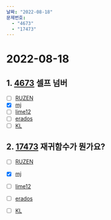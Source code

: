 ```yaml
---
날짜: "2022-08-18"
문제번호: 
  - "4673"
  - "17473"
---
```


# 2022-08-18

## 1. [4673](https://www.acmicpc.net/problem/4673) 셀프 넘버

- [ ] [RUZEN](./4673_RUZEN.md)
- [X] [mj](./4673_mj.md)
- [ ] [lime12](./4673_lime12.md)
- [ ] [erados](./4673_erados.md)
- [ ] [KL](./4673_KL.md)

## 2. [17473](https://www.acmicpc.net/problem/17473) 재귀함수가 뭔가요?

- [ ] [RUZEN](./17473_RUZEN.md)
- [X] [mj](./17473_mj.md)
- [ ] [lime12](./17473_lime12.md)
- [ ] [erados](./17473_erados.md)
- [ ] [KL](./17473_KL.md)

